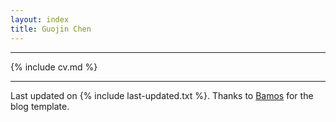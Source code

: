 ```yaml
---
layout: index
title: Guojin Chen
---
```


---

{% include cv.md %}

---

Last updated on {% include last-updated.txt %}. Thanks to [Bamos](https://bamos.github.io/) for the blog template.
